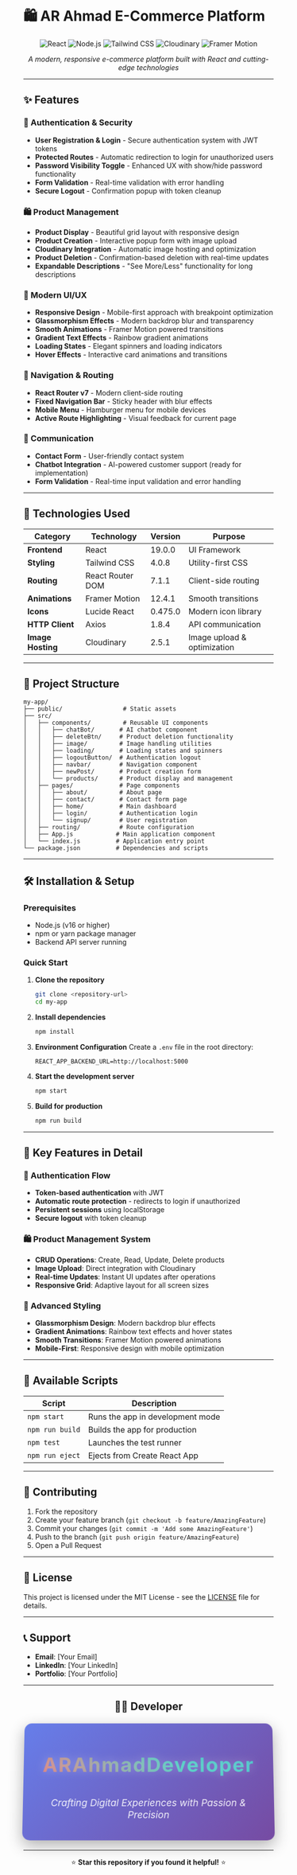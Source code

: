 # 🛍️ AR Ahmad E-Commerce Platform

<div align="center">

![React](https://img.shields.io/badge/React-19.0.0-blue?style=for-the-badge&logo=react)
![Node.js](https://img.shields.io/badge/Node.js-Latest-green?style=for-the-badge&logo=node.js)
![Tailwind CSS](https://img.shields.io/badge/Tailwind_CSS-4.0.8-38B2AC?style=for-the-badge&logo=tailwind-css)
![Cloudinary](https://img.shields.io/badge/Cloudinary-2.5.1-3448C5?style=for-the-badge&logo=cloudinary)
![Framer Motion](https://img.shields.io/badge/Framer_Motion-12.4.1-0055FF?style=for-the-badge&logo=framer)

_A modern, responsive e-commerce platform built with React and cutting-edge technologies_

</div>

---

## ✨ Features

### 🔐 Authentication & Security

- **User Registration & Login** - Secure authentication system with JWT tokens
- **Protected Routes** - Automatic redirection to login for unauthorized users
- **Password Visibility Toggle** - Enhanced UX with show/hide password functionality
- **Form Validation** - Real-time validation with error handling
- **Secure Logout** - Confirmation popup with token cleanup

### 🛍️ Product Management

- **Product Display** - Beautiful grid layout with responsive design
- **Product Creation** - Interactive popup form with image upload
- **Cloudinary Integration** - Automatic image hosting and optimization
- **Product Deletion** - Confirmation-based deletion with real-time updates
- **Expandable Descriptions** - "See More/Less" functionality for long descriptions

### 🎨 Modern UI/UX

- **Responsive Design** - Mobile-first approach with breakpoint optimization
- **Glassmorphism Effects** - Modern backdrop blur and transparency
- **Smooth Animations** - Framer Motion powered transitions
- **Gradient Text Effects** - Rainbow gradient animations
- **Loading States** - Elegant spinners and loading indicators
- **Hover Effects** - Interactive card animations and transitions

### 🧭 Navigation & Routing

- **React Router v7** - Modern client-side routing
- **Fixed Navigation Bar** - Sticky header with blur effects
- **Mobile Menu** - Hamburger menu for mobile devices
- **Active Route Highlighting** - Visual feedback for current page

### 💬 Communication

- **Contact Form** - User-friendly contact system
- **Chatbot Integration** - AI-powered customer support (ready for implementation)
- **Form Validation** - Real-time input validation and error handling

---

## 🚀 Technologies Used

| Category          | Technology       | Version | Purpose                     |
| ----------------- | ---------------- | ------- | --------------------------- |
| **Frontend**      | React            | 19.0.0  | UI Framework                |
| **Styling**       | Tailwind CSS     | 4.0.8   | Utility-first CSS           |
| **Routing**       | React Router DOM | 7.1.1   | Client-side routing         |
| **Animations**    | Framer Motion    | 12.4.1  | Smooth transitions          |
| **Icons**         | Lucide React     | 0.475.0 | Modern icon library         |
| **HTTP Client**   | Axios            | 1.8.4   | API communication           |
| **Image Hosting** | Cloudinary       | 2.5.1   | Image upload & optimization |

---

## 📁 Project Structure

```
my-app/
├── public/                 # Static assets
├── src/
│   ├── components/         # Reusable UI components
│   │   ├── chatBot/       # AI chatbot component
│   │   ├── deleteBtn/     # Product deletion functionality
│   │   ├── image/         # Image handling utilities
│   │   ├── loading/       # Loading states and spinners
│   │   ├── logoutButton/  # Authentication logout
│   │   ├── navbar/        # Navigation component
│   │   ├── newPost/       # Product creation form
│   │   └── products/      # Product display and management
│   ├── pages/             # Page components
│   │   ├── about/         # About page
│   │   ├── contact/       # Contact form page
│   │   ├── home/          # Main dashboard
│   │   ├── login/         # Authentication login
│   │   └── signup/        # User registration
│   ├── routing/           # Route configuration
│   ├── App.js            # Main application component
│   └── index.js          # Application entry point
└── package.json          # Dependencies and scripts
```

---

## 🛠️ Installation & Setup

### Prerequisites

- Node.js (v16 or higher)
- npm or yarn package manager
- Backend API server running

### Quick Start

1. **Clone the repository**

   ```bash
   git clone <repository-url>
   cd my-app
   ```

2. **Install dependencies**

   ```bash
   npm install
   ```

3. **Environment Configuration**
   Create a `.env` file in the root directory:

   ```env
   REACT_APP_BACKEND_URL=http://localhost:5000
   ```

4. **Start the development server**

   ```bash
   npm start
   ```

5. **Build for production**
   ```bash
   npm run build
   ```

---

## 🎯 Key Features in Detail

### 🔐 Authentication Flow

- **Token-based authentication** with JWT
- **Automatic route protection** - redirects to login if unauthorized
- **Persistent sessions** using localStorage
- **Secure logout** with token cleanup

### 🛍️ Product Management System

- **CRUD Operations**: Create, Read, Update, Delete products
- **Image Upload**: Direct integration with Cloudinary
- **Real-time Updates**: Instant UI updates after operations
- **Responsive Grid**: Adaptive layout for all screen sizes

### 🎨 Advanced Styling

- **Glassmorphism Design**: Modern backdrop blur effects
- **Gradient Animations**: Rainbow text effects and hover states
- **Smooth Transitions**: Framer Motion powered animations
- **Mobile-First**: Responsive design with mobile optimization

---

## 🔧 Available Scripts

| Script          | Description                      |
| --------------- | -------------------------------- |
| `npm start`     | Runs the app in development mode |
| `npm run build` | Builds the app for production    |
| `npm test`      | Launches the test runner         |
| `npm run eject` | Ejects from Create React App     |

---


## 🤝 Contributing

1. Fork the repository
2. Create your feature branch (`git checkout -b feature/AmazingFeature`)
3. Commit your changes (`git commit -m 'Add some AmazingFeature'`)
4. Push to the branch (`git push origin feature/AmazingFeature`)
5. Open a Pull Request

---

## 📝 License

This project is licensed under the MIT License - see the [LICENSE](LICENSE) file for details.

---

## 📞 Support

- **Email**: [Your Email]
- **LinkedIn**: [Your LinkedIn]
- **Portfolio**: [Your Portfolio]

---

<div align="center">

## 👨‍💻 **Developer**

<div style="
  background: linear-gradient(135deg, #667eea 0%, #764ba2 100%);
  padding: 20px;
  border-radius: 15px;
  margin: 20px 0;
  box-shadow: 0 10px 30px rgba(0,0,0,0.3);
  transform: perspective(1000px) rotateX(5deg);
  transition: all 0.3s ease;
">

<div style="
  font-size: 2.5rem;
  font-weight: bold;
  background: linear-gradient(45deg, #ff6b6b, #4ecdc4, #45b7d1, #96ceb4, #feca57);
  background-size: 300% 300%;
  -webkit-background-clip: text;
  -webkit-text-fill-color: transparent;
  background-clip: text;
  animation: gradientShift 3s ease-in-out infinite;
  text-shadow: 0 0 20px rgba(255,255,255,0.3);
  letter-spacing: 2px;
">

**ARAhmadDeveloper**

</div>

<div style="
  font-size: 1.2rem;
  color: #ffffff;
  margin-top: 10px;
  opacity: 0.9;
  font-style: italic;
">

_Crafting Digital Experiences with Passion & Precision_

</div>

</div>

<style>
@keyframes gradientShift {
  0% { background-position: 0% 50%; }
  50% { background-position: 100% 50%; }
  100% { background-position: 0% 50%; }
}
</style>

</div>

---

<div align="center">

⭐ **Star this repository if you found it helpful!** ⭐

</div>

